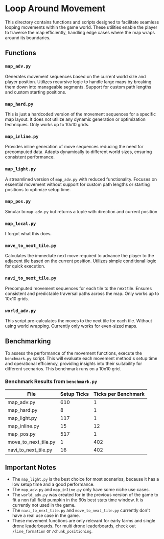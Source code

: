 # Loop Around Movement

This directory contains functions and scripts designed to facilitate seamless looping movements within the game world. These utilities enable the player to traverse the map efficiently, handling edge cases where the map wraps around its boundaries.

## Functions

### `map_adv.py`
Generates movement sequences based on the current world size and player position. Utilizes recursive logic to handle large maps by breaking them down into manageable segments. Support for custom path lengths and custom starting positions.

### `map_hard.py`
This is just a hardcoded version of the movement sequences for a specific map layout. It does not utilize any dynamic generation or optimization techniques. Only works up to 10x10 grids.

### `map_inline.py`
Provides inline generation of move sequences reducing the need for precomputed data. Adapts dynamically to different world sizes, ensuring consistent performance.

### `map_light.py`
A streamlined version of `map_adv.py` with reduced functionality. Focuses on essential movement without support for custom path lengths or starting positions to optimize setup time.

### `map_pos.py`
Simular to `map_adv.py` but returns a tuple with direction and current position.

### `map_local.py`
I forgot what this does.

### `move_to_next_tile.py`
Calculates the immediate next move required to advance the player to the adjacent tile based on the current position. Utilizes simple conditional logic for quick execution.

### `navi_to_next_tile.py`
Precomputed movement sequences for each tile to the next tile. Ensures consistent and predictable traversal paths across the map. Only works up to 10x10 grids.

### `world_adv.py`
This script pre-calculates the moves to the next tile for each tile. Without using world wrapping. Currently only works for even-sized maps.

## Benchmarking

To assess the performance of the movement functions, execute the `benchmark.py` script. This will evaluate each movement method's setup time and operational efficiency, providing insights into their suitability for different scenarios. This benchmark runs on a 10x10 grid.

### Benchmark Results from `benchmark.py`

| File                        | Setup Ticks | Ticks per Benchmark |
| --------------------------- | ----------- | ------------------- |
| map_adv.py                  |         610 |                   1 |
| map_hard.py                 |           8 |                   1 |
| map_light.py                |         117 |                   1 |
| map_inline.py               |          15 |                  12 |
| map_pos.py                  |         517 |                   1 |
| move_to_next_tile.py        |           1 |                 402 |
| navi_to_next_tile.py        |          16 |                 402 |

## Important Notes
- The `map_light.py` is the best choice for most scenarios, because it has a low setup time and a good performance.
- The `map_adv.py` and `map_inline.py` only have some niche use cases.
- The `world_adv.py` was created for in the previous version of the game to fit a non full field pumpkin in the 60s best stats time window. It is currently not used in the game.
- The `navi_to_next_tile.py` and `move_to_next_tile.py` currently don't have a real use case in the game.
- These movement functions are only relevant for early farms and single drone leaderboards. For multi drone leaderboards, check out `/line_formation` or `/chunk_positioning`.
